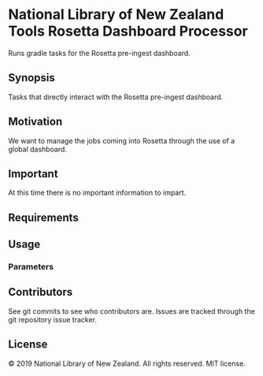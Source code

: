 # National Library of New Zealand Tools Rosetta Dashboard Processor

Runs gradle tasks for the Rosetta pre-ingest dashboard.

## Synopsis

Tasks that directly interact with the Rosetta pre-ingest dashboard.

## Motivation

We want to manage the jobs coming into Rosetta through the use of a global dashboard.

## Important

At this time there is no important information to impart.

## Requirements

## Usage

### Parameters

## Contributors

See git commits to see who contributors are. Issues are tracked through the git repository issue tracker.

## License

&copy; 2019 National Library of New Zealand. All rights reserved. MIT license.
